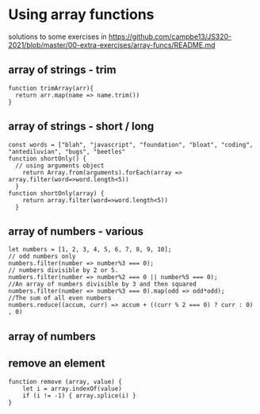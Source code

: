 # Using array functions
solutions to some exercises in https://github.com/campbe13/JS320-2021/blob/master/00-extra-exercises/array-funcs/README.md

## array of strings  - trim
```
function trimArray(arr){
  return arr.map(name => name.trim())
}
```
## array of strings - short / long 
```
const words = ["blah", "javascript", "foundation", "bloat", "coding", "antediluvian", "bugs", "beetles"
function shortOnly() {
  // using arguments object
	return Array.from(arguments).forEach(array => array.filter(word=>word.length<5))
  }
function shortOnly(array) {
	return array.filter(word=>word.length<5))
  }

 ```
## array of numbers - various
```
let numbers = [1, 2, 3, 4, 5, 6, 7, 8, 9, 10];
// odd numbers only
numbers.filter(number => number%3 === 0);
// numbers divisible by 2 or 5.
numbers.filter(number => number%2 === 0 || number%5 === 0);
//An array of numbers divisible by 3 and then squared 
numbers.filter(number => number%3 === 0).map(odd => odd*odd);
//The sum of all even numbers 
numbers.reduce((accum, curr) => accum + ((curr % 2 === 0) ? curr : 0) , 0)
```
## array of numbers 

## remove an element
```
function remove (array, value) {
    let i = array.indexOf(value)
    if (i != -1) { array.splice(i) }
}
```
